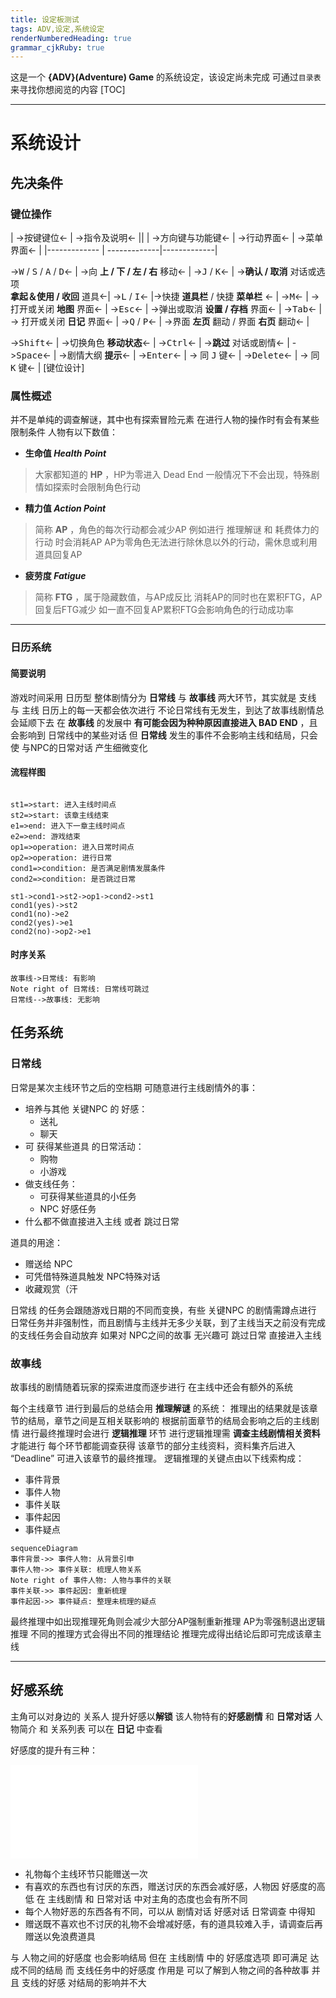 ```yaml
---
title: 设定板测试
tags: ADV,设定,系统设定
renderNumberedHeading: true
grammar_cjkRuby: true
---
```



这是一个 **{ADV}(Adventure) Game** 的系统设定，该设定尚未完成
可通过`目录表`来寻找你想阅览的内容
[TOC]

---

# 系统设计

## 先决条件

### 键位操作

| ->按键键位<- | ->指令及说明<- ||
| ->方向键与功能键<- | ->行动界面<- | ->菜单界面<- |
|------------- | -------------|-------------|

-><kbd>W</kbd> / <kbd>S</kbd> / <kbd>A</kbd> / <kbd>D</kbd><- | ->向 **上 / 下 / 左 / 右** 移动<- |
-><kbd>J</kbd> / <kbd>K</kbd><- | ->**确认 / 取消** 对话或选项<br>**拿起＆使用 / 收回** 道具<-|
-><kbd>L</kbd> / <kbd>I</kbd><- |->快捷 **道具栏** / 快捷 **菜单栏** <- |
-><kbd>M</kbd><- | ->打开或关闭 **地图** 界面<- |
-><kbd>Esc</kbd><- | ->弹出或取消 **设置 / 存档** 界面<- |
-><kbd>Tab</kbd><- | -> 打开或关闭 **日记** 界面<- |
-><kbd>Q</kbd> / <kbd>P</kbd><- | ->界面 **左页** 翻动 / 界面 **右页** 翻动<- |

-><kbd>Shift</kbd><- | ->切换角色 **移动状态**<- |
-><kbd>Ctrl</kbd><- | ->**跳过** 对话或剧情<- |
-><kbd>Space</kbd><- | ->剧情大纲 **提示**<- |
-><kbd>Enter</kbd><- | -> 同 <kbd>J</kbd> 键<- |
-><kbd>Delete</kbd><- | -> 同 <kbd>K</kbd> 键<- |
[键位设计]

### 属性概述

并不是单纯的调查解谜，其中也有探索冒险元素
在进行人物的操作时有会有某些限制条件
人物有以下数值：

- **生命值	*Health Point***

> 大家都知道的 **HP** ，HP为零进入 Dead End
> 一般情况下不会出现，特殊剧情如探索时会限制角色行动

- **精力值	*Action Point***

> 简称 **AP** ，角色的每次行动都会减少AP
> 例如进行 推理解谜 和 耗费体力的行动 时会消耗AP
> AP为零角色无法进行除休息以外的行动，需休息或利用道具回复AP

- **疲劳度	*Fatigue***

> 简称 **FTG** ，属于隐藏数值，与AP成反比
> 消耗AP的同时也在累积FTG，AP回复后FTG减少
> 如一直不回复AP累积FTG会影响角色的行动成功率

---

### 日历系统

#### 简要说明
游戏时间采用 日历型
整体剧情分为 **日常线** 与 **故事线** 两大环节，其实就是 支线 与 主线
日历上的每一天都会依次进行
不论日常线有无发生，到达了故事线剧情总会延顺下去
在 **故事线** 的发展中 **有可能会因为种种原因直接进入 BAD END** ，且会影响到 日常线中的某些对话
但 **日常线** 发生的事件不会影响主线和结局，只会使 与NPC的日常对话 产生细微变化

#### 流程样图

```flow

st1=>start: 进入主线时间点
st2=>start: 该章主线结束
e1=>end: 进入下一章主线时间点
e2=>end: 游戏结束
op1=>operation: 进入日常时间点
op2=>operation: 进行日常
cond1=>condition: 是否满足剧情发展条件
cond2=>condition: 是否跳过日常

st1->cond1->st2->op1->cond2->st1
cond1(yes)->st2
cond1(no)->e2
cond2(yes)->e1
cond2(no)->op2->e1

```
#### 时序关系

```sequence!
故事线->日常线: 有影响
Note right of 日常线: 日常线可跳过
日常线-->故事线: 无影响
```
## 任务系统

### 日常线

日常是某次主线环节之后的空档期
可随意进行主线剧情外的事：

-  培养与其他 关键NPC 的 好感：
	-  送礼
	-  聊天
-  可 获得某些道具 的日常活动：
	-  购物
	-  小游戏
-  做支线任务：
	-  可获得某些道具的小任务
	-  NPC 好感任务
-  什么都不做直接进入主线 或者 跳过日常

道具的用途：

- 赠送给 NPC
- 可凭借特殊道具触发 NPC特殊对话
- 收藏观赏（汗

日常线 的任务会跟随游戏日期的不同而变换，有些 关键NPC 的剧情需蹲点进行
日常任务并非强制性，而且剧情与主线并无多少关联，到了主线当天之前没有完成的支线任务会自动放弃
如果对 NPC之间的故事 无兴趣可 跳过日常 直接进入主线

### 故事线

故事线的剧情随着玩家的探索进度而逐步进行
在主线中还会有额外的系统

每个主线章节 进行到最后的总结会用 **推理解谜** 的系统：
推理出的结果就是该章节的结局，章节之间是互相关联影响的
根据前面章节的结局会影响之后的主线剧情
进行最终推理时会进行 **逻辑推理** 环节
进行逻辑推理需 **调查主线剧情相关资料** 才能进行
每个环节都能调查获得 该章节的部分主线资料，资料集齐后进入 “Deadline” 可进入该章节的最终推理。
逻辑推理的关键点由以下线索构成：

- 事件背景
- 事件人物
- 事件关联
- 事件起因
- 事件疑点

```mermaid!
sequenceDiagram
事件背景->> 事件人物: 从背景引申
事件人物->> 事件关联: 梳理人物关系
Note right of 事件人物: 人物与事件的关联
事件关联->> 事件起因: 重新梳理
事件起因->> 事件疑点: 整理未梳理的疑点
```

最终推理中如出现推理死角则会减少大部分AP强制重新推理
AP为零强制退出逻辑推理
不同的推理方式会得出不同的推理结论
推理完成得出结论后即可完成该章主线

---

## 好感系统

主角可以对身边的 关系人 提升好感以**解锁** 该人物特有的**好感剧情** 和 **日常对话**
人物简介 和 关系列表 可以在 **日记** 中查看

好感度的提升有三种：

![Diagram](./attachments/1584424998536.drawio.html)

- 礼物每个主线环节只能赠送一次
- 有喜欢的东西也有讨厌的东西，赠送讨厌的东西会减好感，人物因 好感度的高低 在 主线剧情 和 日常对话 中对主角的态度也会有所不同
- 每个人物好恶的东西各有不同，可以从 剧情对话 好感对话 日常调查 中得知
- 赠送既不喜欢也不讨厌的礼物不会增减好感，有的道具较难入手，请调查后再赠送以免浪费道具

与 人物之间的好感度 也会影响结局
但在 主线剧情 中的 好感度选项 即可满足 达成不同的结局
而 支线任务中的好感度 作用是 可以了解到人物之间的各种故事
并且 支线的好感 对结局的影响并不大